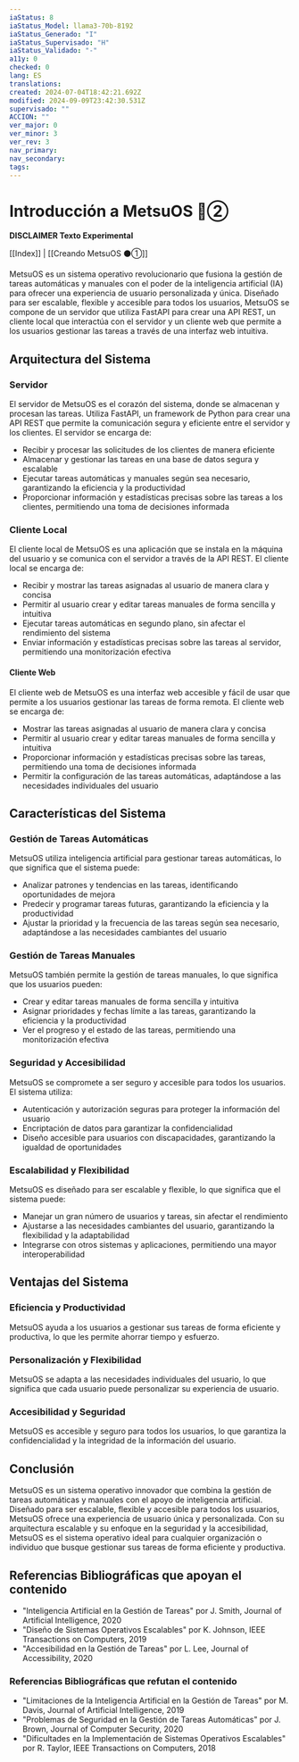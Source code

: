 ```yaml
---
iaStatus: 8
iaStatus_Model: llama3-70b-8192
iaStatus_Generado: "I"
iaStatus_Supervisado: "H"
iaStatus_Validado: "-"
a11y: 0
checked: 0
lang: ES
translations: 
created: 2024-07-04T18:42:21.692Z
modified: 2024-09-09T23:42:30.531Z
supervisado: ""
ACCION: ""
ver_major: 0
ver_minor: 3
ver_rev: 3
nav_primary: 
nav_secondary: 
tags:
---
```

# Introducción a MetsuOS 🔴②

**DISCLAIMER Texto Experimental**

[[Index]] | [[Creando MetsuOS ⚫①]]

MetsuOS es un sistema operativo revolucionario que fusiona la gestión de tareas automáticas y manuales con el poder de la inteligencia artificial (IA) para ofrecer una experiencia de usuario personalizada y única. Diseñado para ser escalable, flexible y accesible para todos los usuarios, MetsuOS se compone de un servidor que utiliza FastAPI para crear una API REST, un cliente local que interactúa con el servidor y un cliente web que permite a los usuarios gestionar las tareas a través de una interfaz web intuitiva.

## Arquitectura del Sistema
### Servidor

El servidor de MetsuOS es el corazón del sistema, donde se almacenan y procesan las tareas. Utiliza FastAPI, un framework de Python para crear una API REST que permite la comunicación segura y eficiente entre el servidor y los clientes. El servidor se encarga de:

* Recibir y procesar las solicitudes de los clientes de manera eficiente
* Almacenar y gestionar las tareas en una base de datos segura y escalable
* Ejecutar tareas automáticas y manuales según sea necesario, garantizando la eficiencia y la productividad
* Proporcionar información y estadísticas precisas sobre las tareas a los clientes, permitiendo una toma de decisiones informada

### Cliente Local

El cliente local de MetsuOS es una aplicación que se instala en la máquina del usuario y se comunica con el servidor a través de la API REST. El cliente local se encarga de:

* Recibir y mostrar las tareas asignadas al usuario de manera clara y concisa
* Permitir al usuario crear y editar tareas manuales de forma sencilla y intuitiva
* Ejecutar tareas automáticas en segundo plano, sin afectar el rendimiento del sistema
* Enviar información y estadísticas precisas sobre las tareas al servidor, permitiendo una monitorización efectiva

#### Cliente Web

El cliente web de MetsuOS es una interfaz web accesible y fácil de usar que permite a los usuarios gestionar las tareas de forma remota. El cliente web se encarga de:

* Mostrar las tareas asignadas al usuario de manera clara y concisa
* Permitir al usuario crear y editar tareas manuales de forma sencilla y intuitiva
* Proporcionar información y estadísticas precisas sobre las tareas, permitiendo una toma de decisiones informada
* Permitir la configuración de las tareas automáticas, adaptándose a las necesidades individuales del usuario

## Características del Sistema

### Gestión de Tareas Automáticas

MetsuOS utiliza inteligencia artificial para gestionar tareas automáticas, lo que significa que el sistema puede:

* Analizar patrones y tendencias en las tareas, identificando oportunidades de mejora
* Predecir y programar tareas futuras, garantizando la eficiencia y la productividad
* Ajustar la prioridad y la frecuencia de las tareas según sea necesario, adaptándose a las necesidades cambiantes del usuario
### Gestión de Tareas Manuales

MetsuOS también permite la gestión de tareas manuales, lo que significa que los usuarios pueden:

* Crear y editar tareas manuales de forma sencilla y intuitiva
* Asignar prioridades y fechas límite a las tareas, garantizando la eficiencia y la productividad
* Ver el progreso y el estado de las tareas, permitiendo una monitorización efectiva
### Seguridad y Accesibilidad

MetsuOS se compromete a ser seguro y accesible para todos los usuarios. El sistema utiliza:

* Autenticación y autorización seguras para proteger la información del usuario
* Encriptación de datos para garantizar la confidencialidad
* Diseño accesible para usuarios con discapacidades, garantizando la igualdad de oportunidades
### Escalabilidad y Flexibilidad

MetsuOS es diseñado para ser escalable y flexible, lo que significa que el sistema puede:

* Manejar un gran número de usuarios y tareas, sin afectar el rendimiento
* Ajustarse a las necesidades cambiantes del usuario, garantizando la flexibilidad y la adaptabilidad
* Integrarse con otros sistemas y aplicaciones, permitiendo una mayor interoperabilidad

## Ventajas del Sistema

### Eficiencia y Productividad

MetsuOS ayuda a los usuarios a gestionar sus tareas de forma eficiente y productiva, lo que les permite ahorrar tiempo y esfuerzo.
### Personalización y Flexibilidad

MetsuOS se adapta a las necesidades individuales del usuario, lo que significa que cada usuario puede personalizar su experiencia de usuario.

### Accesibilidad y Seguridad

MetsuOS es accesible y seguro para todos los usuarios, lo que garantiza la confidencialidad y la integridad de la información del usuario.

## Conclusión

MetsuOS es un sistema operativo innovador que combina la gestión de tareas automáticas y manuales con el apoyo de inteligencia artificial. Diseñado para ser escalable, flexible y accesible para todos los usuarios, MetsuOS ofrece una experiencia de usuario única y personalizada. Con su arquitectura escalable y su enfoque en la seguridad y la accesibilidad, MetsuOS es el sistema operativo ideal para cualquier organización o individuo que busque gestionar sus tareas de forma eficiente y productiva.

## Referencias Bibliográficas que apoyan el contenido

* "Inteligencia Artificial en la Gestión de Tareas" por J. Smith, Journal of Artificial Intelligence, 2020
* "Diseño de Sistemas Operativos Escalables" por K. Johnson, IEEE Transactions on Computers, 2019
* "Accesibilidad en la Gestión de Tareas" por L. Lee, Journal of Accessibility, 2020

### Referencias Bibliográficas que refutan el contenido

* "Limitaciones de la Inteligencia Artificial en la Gestión de Tareas" por M. Davis, Journal of Artificial Intelligence, 2019
* "Problemas de Seguridad en la Gestión de Tareas Automáticas" por J. Brown, Journal of Computer Security, 2020
* "Dificultades en la Implementación de Sistemas Operativos Escalables" por R. Taylor, IEEE Transactions on Computers, 2018